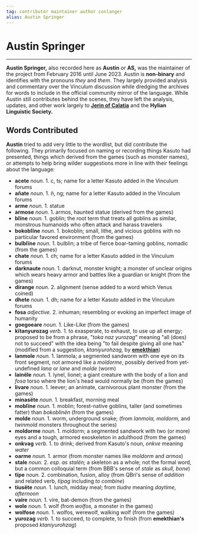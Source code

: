 ```yaml
---
tag: contributor maintainer author conlanger
alias: Austin Springer
---
```

# Austin Springer
---
**Austin Springer,** also recorded here as **Austin** or **AS,** was the maintainer of the project from February 2016 until June 2023. Austin is **non-binary** and identifies with the pronouns _they_ and _them_. They largely provided analysis and commentary over the Vinculum discussion while dredging the archives for words to include in the official community mirror of the language. While Austin still contributes behind the scenes, they have left the analysis, updates, and other work largely to **[Jerin of Calatia](contributors/jerin-of-calatia)** and the **Hylian Linguistic Society.**

## Words Contributed

**Austin** tried to add very little to the wordlist, but did contribute the following. They primarily focused on naming or recording things Kasuto had presented, things which derived from the games (such as monster names), or attempts to help bring wilder suggestions more in line with their feelings about the language:

+ **acete** _noun._ 1. c, ts; name for a letter Kasuto added in the Vinculum forums
+ **añate** _noun._ 1. ñ, ng; name for a letter Kasuto added in the Vinculum forums
+ **arme** _noun._ 1. statue
+ **armose** _noun._ 1. armos, haunted statue (derived from the games)
+ **blïne** _noun._ 1. goblin; the root term that treats all goblins as similar, monstrous humanoids who often attack and harass travelers
+ **bokoblïne** _noun._ 1. bokoblin; small, lithe, and vicious goblins with no particular favored environment (from the games)
+ **bulblïne** _noun._ 1. bulblin; a tribe of fierce boar-taming goblins, nomadic (from the games)
+ **chate** _noun._ 1. ch; name for a letter Kasuto added in the Vinculum forums
+ **darknaute** _noun._ 1. darknut, monster knight; a monster of unclear origins which wears heavy armor and battles like a guardian or knight (from the games)
+ **dirange** _noun._ 2. alignment (sense added to a word which Venus coined)
+ **dhete** _noun._ 1. dh; name for a letter Kasuto added in the Vinculum forums
+ **fosa** _adjective._ 2. inhuman; resembling or evoking an imperfect image of humanity
+ **goegoeare** _noun._ 1. Like-Like (from the games)
+ **kïtanyurozag** _verb._ 1. to exasperate, to exhaust, to use up all energy; proposed to be from a phrase, "_toka naz yurozag_" meaning "all (does) not to succeed" with the idea being "to fail despite giving all one has"(modified from a suggestion, _ktaniyurohzag,_ by **[emekthian](contributors/emekthian)**)
+ **lanmole** _noun._ 1. lanmola; a segmented sandworm with one eye on its front segment, not armored like a _moldorme_, possibly derived from yet-undefined _lana_ or _lane_ and _molde_ (worm)
+ **lainële** _noun._ 1. lynel, lionel; a giant creature with the body of a lion and _fosa_ torso where the lion's head would normally be (from the games)
+ **livare** _noun._ 1. leever; an animate, carnivorous plant monster (from the games)
+ **minasëte** _noun._ 1. breakfast, morning meal
+ **moblïne** _noun._ 1. moblin; forest-native goblins, taller (and sometimes fatter) than _bokoblinën_ (from the games)
+ **molde** _noun._ 1. worm, underground snake; (from _lanmola, moldorm,_ and _twinmold_ monsters throughout the series)
+ **moldorme** _noun._ 1. moldorm; a segmented sandwork with two (or more) eyes and a tough, armored exoskeleton in adulthood (from the games)
+ **onkvag** _verb._ 1. to drink; derived from Kasuto's noun, _onkve_ meaning _water_
+ **oarme** _noun._ 1. armor (from monster names like _moldorm_ and _armos_)
+ **stale** _noun._ 2. _esp. as stalën;_ a skeleton as a whole; not the formal word, but a common colloquial term (from BBB's sense of _stale_ as _skull, bone_)
+ **tïpe** _noun._ 2. combination, fusion, alloy (from QBri's sense of _addition_ and related verb, _tïpag_ including _to combine_)
+ **tiusëte** _noun._ 1. lunch, midday meal; from _tiudre_ meaning _daytime, afternoon_
+ **vaire** _noun._ 1. vire, bat-demon (from the games)
+ **wole** _noun._ 1. wolf (from _wolfos,_ a monster in the games)
+ **wolfose** _noun._ 1. wolfos, werewolf, walking wolf (from the games)
+ **yurozag** _verb._ 1. to succeed, to complete, to finish (from **emekthian's** proposed _ktaniyurohzag_)
